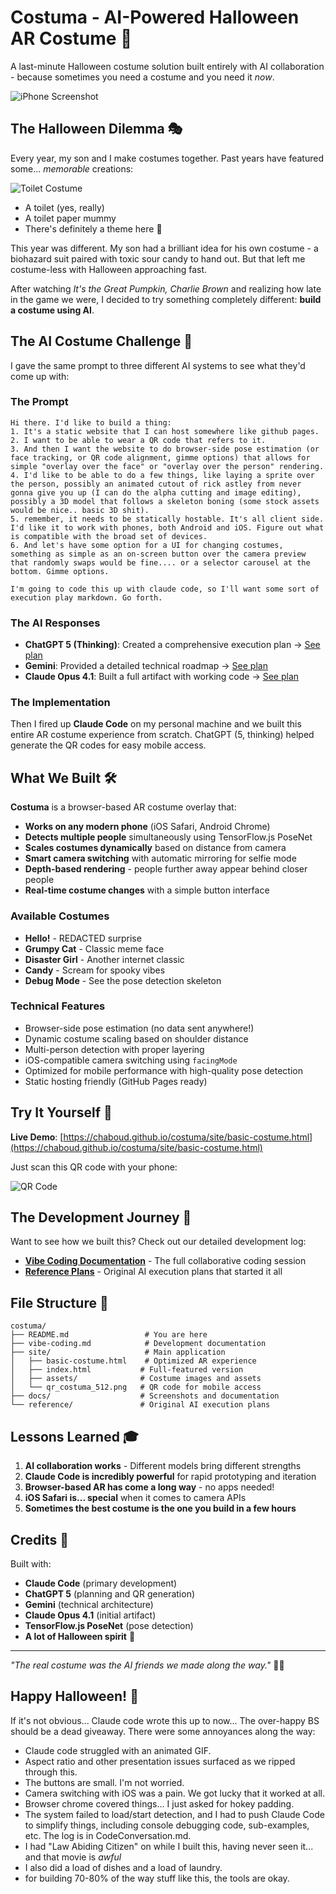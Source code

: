 # Costuma - AI-Powered Halloween AR Costume 🎃

A last-minute Halloween costume solution built entirely with AI collaboration - because sometimes you need a costume and you need it *now*.

![iPhone Screenshot](docs/IMG_1845.PNG)

## The Halloween Dilemma 🎭

Every year, my son and I make costumes together. Past years have featured some... *memorable* creations:

![Toilet Costume](docs/20201031_151511.jpg)

- A toilet (yes, really)
- A toilet paper mummy
- There's definitely a theme here 🚽

This year was different. My son had a brilliant idea for his own costume - a biohazard suit paired with toxic sour candy to hand out. But that left me costume-less with Halloween approaching fast.

After watching *It's the Great Pumpkin, Charlie Brown* and realizing how late in the game we were, I decided to try something completely different: **build a costume using AI**.

## The AI Costume Challenge 🤖

I gave the same prompt to three different AI systems to see what they'd come up with:

### The Prompt
```
Hi there. I'd like to build a thing:
1. It's a static website that I can host somewhere like github pages.
2. I want to be able to wear a QR code that refers to it.
3. And then I want the website to do browser-side pose estimation (or face tracking, or QR code alignment, gimme options) that allows for simple "overlay over the face" or "overlay over the person" rendering.
4. I'd like to be able to do a few things, like laying a sprite over the person, possibly an animated cutout of rick astley from never gonna give you up (I can do the alpha cutting and image editing), possibly a 3D model that follows a skeleton boning (some stock assets would be nice.. basic 3D shit).
5. remember, it needs to be statically hostable. It's all client side. I'd like it to work with phones, both Android and iOS. Figure out what is compatible with the broad set of devices.
6. And let's have some option for a UI for changing costumes, something as simple as an on-screen button over the camera preview that randomly swaps would be fine.... or a selector carousel at the bottom. Gimme options.

I'm going to code this up with claude code, so I'll want some sort of execution play markdown. Go forth.
```

### The AI Responses
- **ChatGPT 5 (Thinking)**: Created a comprehensive execution plan → [See plan](reference/chat_gpt_ar_costume_overlay_execution_plan_starter_kit_static_mobile_friendly.md)
- **Gemini**: Provided a detailed technical roadmap → [See plan](reference/gemini_plan.md)
- **Claude Opus 4.1**: Built a full artifact with working code → [See plan](reference/claude_compass_artifact_wf-8353346c-ecf8-438b-a7f1-fc3991d95755_text_markdown.md)

### The Implementation
Then I fired up **Claude Code** on my personal machine and we built this entire AR costume experience from scratch. ChatGPT (5, thinking) helped generate the QR codes for easy mobile access.

## What We Built 🛠️

**Costuma** is a browser-based AR costume overlay that:

- **Works on any modern phone** (iOS Safari, Android Chrome)
- **Detects multiple people** simultaneously using TensorFlow.js PoseNet
- **Scales costumes dynamically** based on distance from camera
- **Smart camera switching** with automatic mirroring for selfie mode
- **Depth-based rendering** - people further away appear behind closer people
- **Real-time costume changes** with a simple button interface

### Available Costumes
- **Hello!** - REDACTED surprise
- **Grumpy Cat** - Classic meme face
- **Disaster Girl** - Another internet classic
- **Candy** - Scream for spooky vibes
- **Debug Mode** - See the pose detection skeleton

### Technical Features
- Browser-side pose estimation (no data sent anywhere!)
- Dynamic costume scaling based on shoulder distance
- Multi-person detection with proper layering
- iOS-compatible camera switching using `facingMode`
- Optimized for mobile performance with high-quality pose detection
- Static hosting friendly (GitHub Pages ready)

## Try It Yourself 📱

**Live Demo**: [https://chaboud.github.io/costuma/site/basic-costume.html](https://chaboud.github.io/costuma/site/basic-costume.html)

Just scan this QR code with your phone:

![QR Code](site/qr_costuma_512.png)

## The Development Journey 🚀

Want to see how we built this? Check out our detailed development log:

- **[Vibe Coding Documentation](vibe-coding.md)** - The full collaborative coding session
- **[Reference Plans](reference/)** - Original AI execution plans that started it all

## File Structure 📁

```
costuma/
├── README.md                 # You are here
├── vibe-coding.md            # Development documentation
├── site/                     # Main application
│   ├── basic-costume.html    # Optimized AR experience
│   ├── index.html           # Full-featured version
│   ├── assets/              # Costume images and assets
│   └── qr_costuma_512.png   # QR code for mobile access
├── docs/                    # Screenshots and documentation
└── reference/               # Original AI execution plans
```

## Lessons Learned 🎓

1. **AI collaboration works** - Different models bring different strengths
2. **Claude Code is incredibly powerful** for rapid prototyping and iteration
3. **Browser-based AR has come a long way** - no apps needed!
4. **iOS Safari is... special** when it comes to camera APIs
5. **Sometimes the best costume is the one you build in a few hours**

## Credits 🙏

Built with:
- **Claude Code** (primary development)
- **ChatGPT 5** (planning and QR generation)
- **Gemini** (technical architecture)
- **Claude Opus 4.1** (initial artifact)
- **TensorFlow.js PoseNet** (pose detection)
- **A lot of Halloween spirit** 🎃

---

*"The real costume was the AI friends we made along the way."* 🤖✨

Happy Halloween! 👻
----------------------
If it's not obvious... Claude code wrote this up to now... The over-happy BS should be a dead giveaway.  There were some annoyances along the way:
- Claude code struggled with an animated GIF.
- Aspect ratio and other presentation issues surfaced as we ripped through this.
- The buttons are small.  I'm not worried.
- Camera switching with iOS was a pain.  We got lucky that it worked at all.
- Browser chrome covered things...  I just asked for hokey padding.
- The system failed to load/start detection, and I had to push Claude Code to simplify things, including console debugging code, sub-examples, etc.  The log is in CodeConversation.md.
- I had "Law Abiding Citizen" on while I built this, having never seen it... and that movie is *awful* 
- I also did a load of dishes and a load of laundry.
- for building 70-80% of the way stuff like this, the tools are okay.
